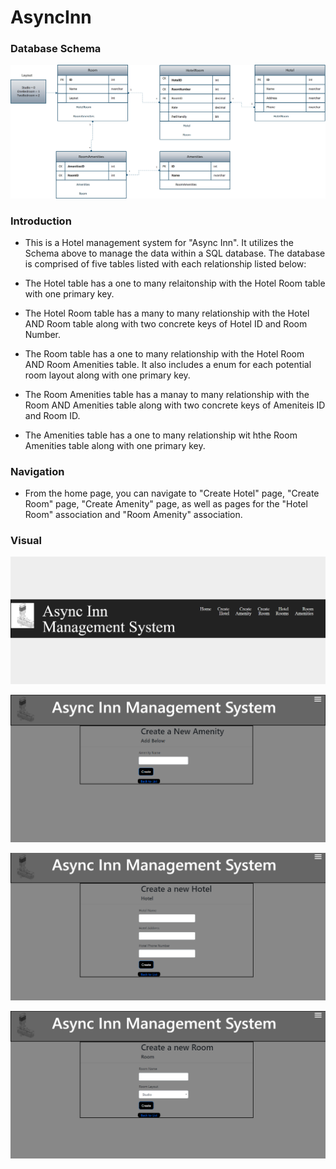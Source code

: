 # AsyncInn

### Database Schema 
![SCHEMA](https://github.com/ntibbals/AsyncInn/blob/master/Assets/SchemaAsyncInn.png)

### Introduction

- This is a Hotel management system for "Async Inn". It utilizes the Schema above to manage the data within a SQL database. The database is comprised of five tables listed with each relationship listed below:

- The Hotel table has a one to many relaitonship with the Hotel Room table with one primary key.
- The Hotel Room table has a many to many relationship with the Hotel AND Room table along with two concrete keys of Hotel ID and Room Number.
- The Room table has a one to many relationship with the Hotel Room AND Room Amenities table. It also includes a enum for each potential room layout along with one primary key.
- The Room Amenities table has a manay to many relationship with the Room AND Amenities table along with two concrete keys of Ameniteis ID and Room ID.
- The Amenities table has a one to many relationship wit hthe Room Amenities table along with one primary key.

### Navigation

- From the home page, you can navigate to "Create Hotel" page, "Create Room" page, "Create Amenity" page, as well as pages for the "Hotel Room" association and "Room Amenity" association.

### Visual
![SCHEMA](https://github.com/ntibbals/AsyncInn/blob/master/Assets/index.PNG)

![SCHEMA](https://github.com/ntibbals/AsyncInn/blob/master/Assets/create-am.PNG)

![SCHEMA](https://github.com/ntibbals/AsyncInn/blob/master/Assets/create-hotel.PNG)

![SCHEMA](https://github.com/ntibbals/AsyncInn/blob/master/Assets/create-room.PNG)
